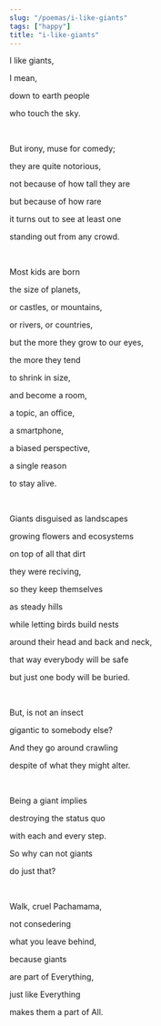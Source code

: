 ```yaml
---
slug: "/poemas/i-like-giants"
tags: ["happy"]
title: "i-like-giants"
---
```

I like giants,

I mean,

down to earth people

who touch the sky.

&nbsp;

But irony, muse for comedy;

they are quite notorious,

not because of how tall they are

but because of how rare

it turns out to see at least one

standing out from any crowd.

&nbsp;

Most kids are born

the size of planets,

or castles, or mountains,

or rivers, or countries,

but the more they grow to our eyes,

the more they tend

to shrink in size,

and become a room,

a topic, an office,

a smartphone,

a biased perspective,

a single reason

to stay alive.

&nbsp;

Giants disguised as landscapes

growing flowers and ecosystems

on top of all that dirt

they were reciving,

so they keep themselves

as steady hills

while letting birds build nests

around their head and back and neck,

that way everybody will be safe

but just one body will be buried.

&nbsp;

But, is not an insect

gigantic to somebody else?

And they go around crawling

despite of what they might alter.

&nbsp;

Being a giant implies

destroying the status quo

with each and every step.

So why can not giants

do just that?

&nbsp;

Walk, cruel Pachamama,

not consedering

what you leave behind,

because giants

are part of Everything,

just like Everything

makes them a part of All.